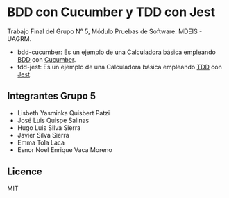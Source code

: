 # BDD con Cucumber y TDD con Jest
Trabajo Final del Grupo N° 5, Módulo Pruebas de Software: MDEIS - UAGRM.

* bdd-cucumber: Es un ejemplo de una Calculadora básica empleando [BDD](https://en.wikipedia.org/wiki/Behavior-driven_development) con [Cucumber](https://cucumber.io/docs/cucumber).
* tdd-jest: Es un ejemplo de una Calculadora básica empleando [TDD](https://en.wikipedia.org/wiki/Test-driven_development) con [Jest](https://jestjs.io/docs/getting-started).

## Integrantes Grupo 5

* Lisbeth Yasminka Quisbert Patzi 
* José Luis Quispe Salinas 
* Hugo Luis Silva Sierra 
* Javier Silva Sierra 
* Emma Tola Laca 
* Esnor Noel Enrique Vaca Moreno

## Licence
MIT

